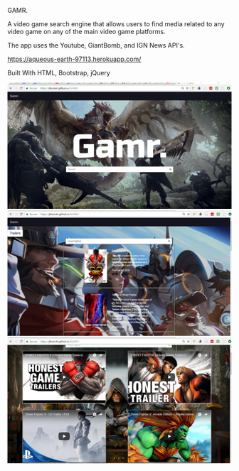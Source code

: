 GAMR.

A video game search engine that allows users to find media related to any video game on any of the main video game platforms.

The app uses the Youtube, GiantBomb, and IGN News API's.

https://aqueous-earth-97113.herokuapp.com/

Built With HTML, Bootstrap, jQuery

<img src="assets/images/GAMR.png">

<img src="assets/images/searchresults.png">

<img src="assets/images/trailerresults.png">



